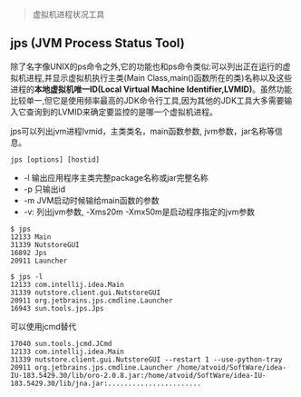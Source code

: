 > 虚拟机进程状况工具

## jps (JVM Process Status Tool)

除了名字像UNIX的ps命令之外,它的功能也和ps命令类似:可以列出正在运行的虚拟机进程,并显示虚拟机执行主类(Main Class,main()函数所在的类)名称以及这些进程的**本地虚拟机唯一ID(Local Virtual Machine Identifier,LVMID)**。虽然功能比较单一,但它是使用频率最高的JDK命令行工具,因为其他的JDK工具大多需要输入它查询到的LVMID来确定要监控的是哪一个虚拟机进程。



 jps可以列出jvm进程lvmid，主类类名，main函数参数, jvm参数，jar名称等信息。

```shell
jps [options] [hostid]
```

- -l   输出应用程序主类完整package名称或jar完整名称
- -p  只输出id
- -m JVM启动时候输给main函数的参数
- -v: 列出jvm参数, -Xms20m -Xmx50m是启动程序指定的jvm参数



```shell
$ jps
12133 Main
31339 NutstoreGUI
16892 Jps
20911 Launcher

$ jps -l
12133 com.intellij.idea.Main
31339 nutstore.client.gui.NutstoreGUI
20911 org.jetbrains.jps.cmdline.Launcher
16943 sun.tools.jps.Jps

```

可以使用jcmd替代

```
17040 sun.tools.jcmd.JCmd
12133 com.intellij.idea.Main
31339 nutstore.client.gui.NutstoreGUI --restart 1 --use-python-tray
20911 org.jetbrains.jps.cmdline.Launcher /home/atvoid/SoftWare/idea-IU-183.5429.30/lib/oro-2.0.8.jar:/home/atvoid/SoftWare/idea-IU-183.5429.30/lib/jna.jar:.......................

```


